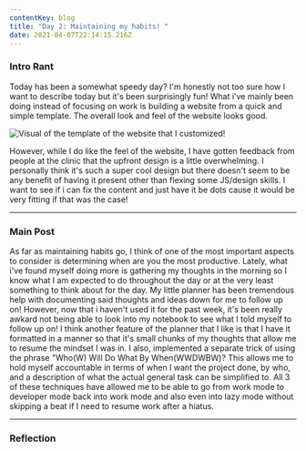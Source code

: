 ```yaml
---
contentKey: blog
title: "Day 2: Maintaining my habits! "
date: 2021-04-07T22:14:15.216Z
---
```

### Intro Rant

Today has been a somewhat speedy day? I'm honestly not too sure how I want to describe today but it's been surprisingly fun! What i've mainly been doing instead of focusing on work is building a website from a quick and simple template. The overall look and feel of the website looks good.  

![Visual of the template of the website that I customized!](/img/screen-shot-2021-04-07-at-3.16.36-pm.png "Website First Look")

However, while I do like the feel of the website, I have gotten feedback from people at the clinic that the upfront design is a little overwhelming. I personally think it's such a super cool design but there doesn't seem to be any benefit of having it present other than flexing some JS/design skills.  I want to see if i can fix the content and just have it be dots cause it would be very fitting if that was the case! 
- - -

### Main Post

As far as maintaining habits go, I think of one of the most important aspects to consider is determining when are you the most productive. Lately, what i've found myself doing more is gathering my thoughts in the morning so I know what I am expected to do throughout the day or at the very least something to think about for the day. My little planner has been tremendous help with documenting said thoughts and ideas down for me to follow up on! However, now that i haven't used it for the past week, it's been really awkard not being able to look into my notebook to see what I told myself to follow up on! I think another feature of the planner that I like is that I have it formatted in a manner so that it's small chunks of my thoughts that allow me to resume the mindset I was in. I also, implemented a separate trick of using the phrase "Who(W) Will Do What By When(WWDWBW)? This allows me to hold myself accountable in terms of when I want the project done, by who, and a description of what the actual general task can be simplified to. All 3 of these techniques have allowed me to be able to go from work mode to developer mode back into work mode and also even into lazy mode without skipping a beat if I need to resume work after a hiatus.  

- - -

### Reflection